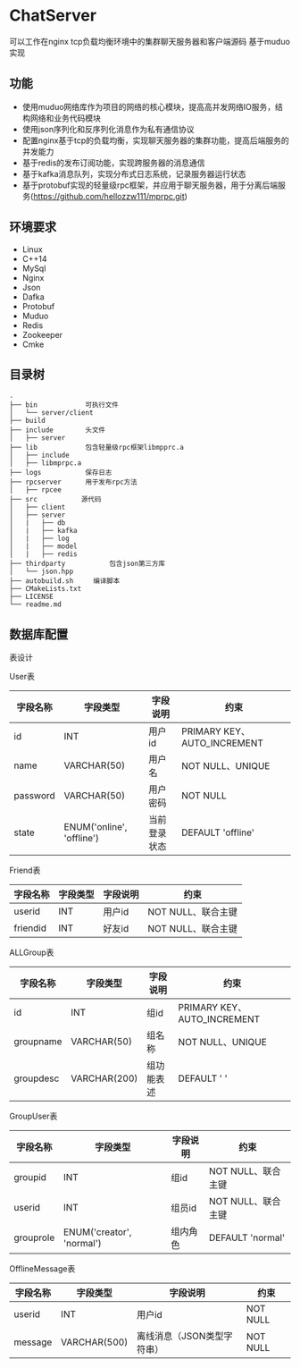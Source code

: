 # ChatServer
可以工作在nginx tcp负载均衡环境中的集群聊天服务器和客户端源码  基于muduo实现

## 功能
* 使用muduo网络库作为项目的网络的核心模块，提高高并发网络IO服务，结构网络和业务代码模块
* 使用json序列化和反序列化消息作为私有通信协议
* 配置nginx基于tcp的负载均衡，实现聊天服务器的集群功能，提高后端服务的并发能力
* 基于redis的发布订阅功能，实现跨服务器的消息通信
* 基于kafka消息队列，实现分布式日志系统，记录服务器运行状态
* 基于protobuf实现的轻量级rpc框架，并应用于聊天服务器，用于分离后端服务(https://github.com/hellozzw111/mprpc.git)

## 环境要求
* Linux
* C++14
* MySql
* Nginx
* Json
* Dafka
* Protobuf
* Muduo
* Redis
* Zookeeper
* Cmke

## 目录树
```
.
├── bin            可执行文件
│   └── server/client
├── build          
├── include        头文件
│   ├── server
├── lib            包含轻量级rpc框架libmpprc.a
│   ├── include
│   ├── libmprpc.a
├── logs           保存日志
├── rpcserver      用于发布rpc方法
│   ├── rpcee
├── src           源代码
│   ├── client
│   ├── server
│   |   ├── db
│   |   ├── kafka
│   |   ├── log
│   |   ├── model
│   |   ├── redis
├── thirdparty           包含json第三方库
│   └── json.hpp
├── autobuild.sh     编译脚本
├── CMakeLists.txt
├── LICENSE
└── readme.md
```

## 数据库配置

表设计

User表

| 字段名称 | 字段类型                  | 字段说明     | 约束                        |
| -------- | ------------------------- | ------------ | --------------------------- |
| id       | INT                       | 用户id       | PRIMARY KEY、AUTO_INCREMENT |
| name     | VARCHAR(50)               | 用户名       | NOT NULL、UNIQUE            |
| password | VARCHAR(50)               | 用户密码     | NOT NULL                    |
| state    | ENUM('online', 'offline') | 当前登录状态 | DEFAULT 'offline'           |

Friend表

| 字段名称 | 字段类型 | 字段说明 | 约束               |
| -------- | -------- | -------- | ------------------ |
| userid   | INT      | 用户id   | NOT NULL、联合主键 |
| friendid | INT      | 好友id   | NOT NULL、联合主键 |

ALLGroup表

| 字段名称  | 字段类型     | 字段说明   | 约束                        |
| --------- | ------------ | ---------- | --------------------------- |
| id        | INT          | 组id       | PRIMARY KEY、AUTO_INCREMENT |
| groupname | VARCHAR(50)  | 组名称     | NOT NULL、UNIQUE            |
| groupdesc | VARCHAR(200) | 组功能表述 | DEFAULT ' '                 |

GroupUser表

| 字段名称  | 字段类型                  | 字段说明 | 约束               |
| --------- | ------------------------- | -------- | ------------------ |
| groupid   | INT                       | 组id     | NOT NULL、联合主键 |
| userid    | INT                       | 组员id   | NOT NULL、联合主键 |
| grouprole | ENUM('creator', 'normal') | 组内角色 | DEFAULT 'normal'   |

OfflineMessage表

| 字段名称 | 字段类型     | 字段说明                   | 约束     |
| -------- | ------------ | -------------------------- | -------- |
| userid   | INT          | 用户id                     | NOT NULL |
| message  | VARCHAR(500) | 离线消息（JSON类型字符串） | NOT NULL |

